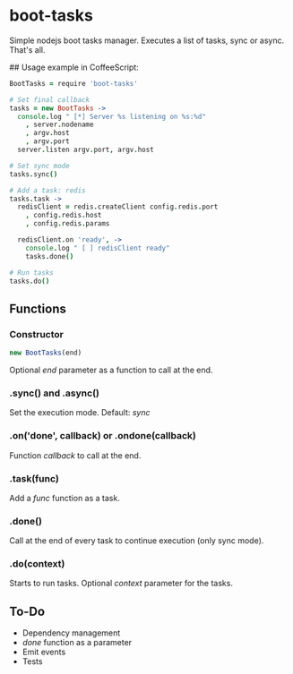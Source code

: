 # boot-tasks

Simple nodejs boot tasks manager. Executes a list of tasks, sync or async. That's all.

## Usage example in CoffeeScript:
```coffeescript
BootTasks = require 'boot-tasks'

# Set final callback
tasks = new BootTasks ->
  console.log " [*] Server %s listening on %s:%d"
    , server.nodename
    , argv.host
    , argv.port
  server.listen argv.port, argv.host

# Set sync mode
tasks.sync()

# Add a task: redis
tasks.task ->
  redisClient = redis.createClient config.redis.port
    , config.redis.host
    , config.redis.params

  redisClient.on 'ready', ->
    console.log " [ ] redisClient ready"
    tasks.done()

# Run tasks
tasks.do()
```

## Functions
### Constructor
```javascript
new BootTasks(end)
```
Optional _end_ parameter as a function to call at the end.

### .sync() and .async()
Set the execution mode. Default: _sync_

### .on('done', callback) or .ondone(callback)
Function _callback_ to call at the end.

### .task(func)
Add a _func_ function as a task.

### .done()
Call at the end of every task to continue execution (only sync mode).

### .do(context)
Starts to run tasks. Optional _context_ parameter for the tasks.

## To-Do
* Dependency management
* _done_ function as a parameter
* Emit events
* Tests